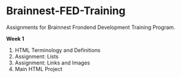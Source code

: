 # Brainnest-FED-Training
Assignments for Brainnest Frondend Development Training Program. 

<b> Week 1 </b>
<ol> 
  <li> HTML Terminology and Definitions </li>
  <li> Assignment: Lists </li>
  <li> Assignment: Links and Images </li>
  <li> Main HTML Project </li>
</ol>
